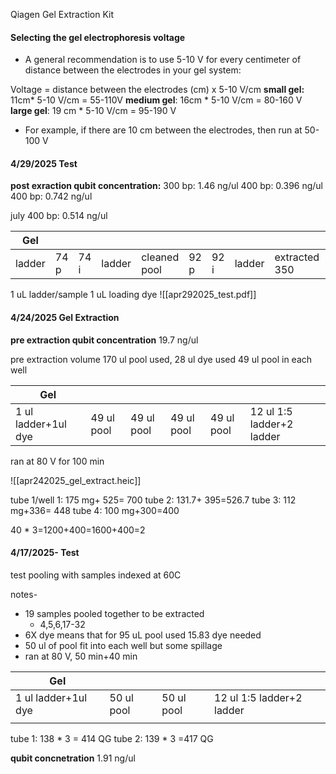 Qiagen Gel Extraction Kit
#### **Selecting the gel electrophoresis voltage**
- A general recommendation is to use 5-10 V for every centimeter of distance between the electrodes in your gel system:

Voltage = distance between the electrodes (cm) x 5-10 V/cm
**small gel:** 11cm* 5-10 V/cm = 55-110V
**medium gel**: 16cm * 5-10 V/cm = 80-160 V
**large gel**: 19 cm * 5-10 V/cm = 95-190 V
- For example, if there are 10 cm between the electrodes, then run at 50-100 V

#### 4/29/2025 Test 

**post exraction qubit concentration:** 
300 bp: 1.46 ng/ul
400 bp: 0.396 ng/ul
400 bp: 0.742 ng/ul

july 
400 bp: 0.514 ng/ul



| Gel    |      |      |        |              |      |      |        |               |               |
| ------ | ---- | ---- | ------ | ------------ | ---- | ---- | ------ | ------------- | ------------- |
| ladder | 74 p | 74 i | ladder | cleaned pool | 92 p | 92 i | ladder | extracted 350 | extracted 400 |
1 uL ladder/sample 
1 uL loading dye
![[apr292025_test.pdf]]
#### 4/24/2025 Gel Extraction

**pre extraction qubit concentration** 19.7 ng/ul

pre extraction volume 170 ul pool used, 28 ul dye used
49 ul pool in each well

| Gel                 |            |            |            |            |                           |
| ------------------- | ---------- | ---------- | ---------- | ---------- | ------------------------- |
| 1 ul ladder+1ul dye | 49 ul pool | 49 ul pool | 49 ul pool | 49 ul pool | 12 ul 1:5 ladder+2 ladder |
ran at 80 V for 100 min

![[apr242025_gel_extract.heic]]

tube 1/well 1: 175 mg+ 525= 700
tube 2: 131.7+ 395=526.7
tube 3: 112 mg+336= 448
tube 4: 100 mg+300=400

40 * 3=1200+400=1600+400=2




#### 4/17/2025- Test
test pooling with samples indexed at 60C 

notes- 
- 19 samples pooled together to be extracted 
	- 4,5,6,17-32
- 6X dye means that for 95 uL pool used 15.83 dye needed
- 50 ul of pool fit into each well but some spillage
- ran at 80 V, 50 min+40 min

| Gel                 |            |            |                           |
| ------------------- | ---------- | ---------- | ------------------------- |
| 1 ul ladder+1ul dye | 50 ul pool | 50 ul pool | 12 ul 1:5 ladder+2 ladder |
|                     |            |            |                           |
tube 1: 138 * 3 = 414 QG
tube 2: 139 * 3 =417 QG

**qubit concnetration** 1.91 ng/ul

